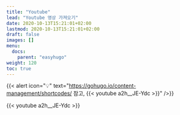 ```yaml
---
title: "Youtube"
lead: "Youtube 영상 가져오기"
date: 2020-10-13T15:21:01+02:00
lastmod: 2020-10-13T15:21:01+02:00
draft: false
images: []
menu:
  docs:
    parent: "easyhugo"
weight: 120
toc: true
---
```


{{< alert icon="💡" text="https://gohugo.io/content-management/shortcodes/ 참고, {{< youtube a2h__JE-Ydc >}}" />}}

{{< youtube a2h__JE-Ydc >}}